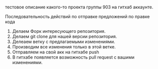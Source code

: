 тестовое описание какого-то проекта группы 903
на гитхаб аккаунте.

Последовательность действий по отправке предложений по правке кода

1. Делаем Форк интересующего репозитория.
2. Делаем git clone для нашей версии репозитория.
3. Делеаем ветку с предлагаемыми изменениями.
4. Производим все изменения только в этой ветке.
5. Отправляем на свой акк на гитхабе push 
6. В гитхабе появляется возможность pull request с вашими изменениями.